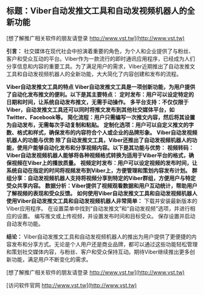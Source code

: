 ## **标题：Viber自动发推文工具和自动发视频机器人的全新功能**

[想了解推广相关软件的朋友请登录 http://www.vst.tw](http://www.vst.tw)

**引言：**
社交媒体在现代社会中扮演着重要的角色，为个人和企业提供了与粉丝、客户和受众互动的平台。Viber作为一款流行的即时通讯应用程序，已经成为人们分享信息和内容的重要工具。为了满足用户的需求，Viber近期推出了自动发推文工具和自动发视频机器人的全新功能，大大简化了内容创建和发布的流程。

**Viber自动发推文工具的特点 Viber自动发推文工具是一项创新功能，为用户提供了自动化发布推文的便利。以下是其主要特点：**
**定时发布：用户可以设定特定的日期和时间，让系统自动发布推文，无需手动操作。**
**多平台支持：不仅仅限于Viber，自动发推文工具还可以同时将推文发布到其他社交媒体平台，如Twitter、Facebook等。**
**简化流程：用户只需编写一次推文内容，然后将其设置为自动发布，无需每次手动复制和粘贴。**
**定制化选项：用户可以自定义推文的字数、格式和样式，确保发布的内容符合个人或企业的品牌形象。**
**Viber自动发视频机器人的功能与优势 除了自动发推文工具，Viber还推出了自动发视频机器人的功能，使用户能够自动化发布和分享视频内容。以下是其功能与优势：**
**视频转码：Viber自动发视频机器人能够将各种视频格式转换为适用于Viber平台的格式，确保视频在Viber上的播放质量。**
**视频定时发布：用户可以设定视频的发布时间，让系统自动在指定的时间将视频发布到Viber上，方便管理和策划内容发布计划。**
**群组分享：自动发视频机器人支持将视频分享到特定的Viber群组，方便用户与特定受众共享内容。**
**数据分析：Viber提供了视频观看数据和用户互动统计，帮助用户了解视频的表现和受众反馈。**
**如何使用Viber自动发推文工具和自动发视频机器人 使用Viber自动发推文工具和自动发视频机器人非常简单：**
下载并安装最新版本的Viber应用程序。
在设置菜单中找到“自动发推文”和“自动发视频”选项，并进行相应的设置。
编写推文或上传视频，并设置发布时间和目标受众。
保存设置并启动自动发布功能。

**结论：**
Viber自动发推文工具和自动发视频机器人的推出为用户提供了更便捷的内容发布和分享方式。无论是个人用户还是商业品牌，都可以通过这些功能轻松管理和策划社交媒体内容，与粉丝、客户和受众保持互动。期待Viber继续推出更多创新功能，满足用户不断变化的需求。

[想了解推广相关软件的朋友请登录 http://www.vst.tw](http://www.vst.tw)


[访问软件官网 http://www.vst.tw](http://www.vst.tw)
